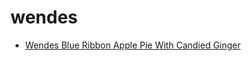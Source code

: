 # wendes

 * [Wendes Blue Ribbon Apple Pie With Candied Ginger](index/w/wendes-blue-ribbon-apple-pie-with-candied-ginger-106670.json)
